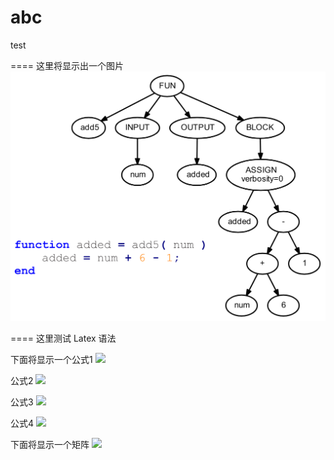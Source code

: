 # abc
test

====
这里将显示出一个图片
![ExampleAST](ExampleAST.png "AST Visualization by 周毅")

====
这里测试 Latex 语法

下面将显示一个公式1
![](http://latex.codecogs.com/gif.latex?\frac{1}{1+sin(x)})

公式2
![](https://latex.codecogs.com/gif.latex?\dpi{400}\alpha&space;+&space;\frac{2\beta}{\gamma})

公式3
![](https://latex.codecogs.com/svg.latex?\lim_{x%20\to%200}%20f(x)%20=%208)

公式4
![](https://latex.codecogs.com/png.latex?\dpi{400}\int&space;\frac{1}{x}&space;dx&space;=&space;\ln&space;\left|&space;x&space;\right|&space;+&space;C)

下面将显示一个矩阵
![](http://latex.codecogs.com/gif.latex?\begin{pmatrix}1&2\\3&4\end{pmatrix}*\begin{pmatrix}x_{1}\\x_{2}\end{pmatrix}=\begin{pmatrix}1\\2\end{pmatrix})
